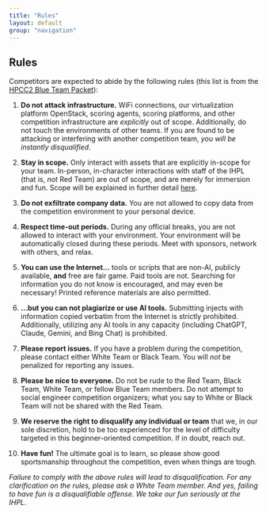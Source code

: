 ```yaml
---
title: "Rules"
layout: default
group: "navigation"
---
```


## Rules

Competitors are expected to abide by the following rules (this list is from the [HPCC2 Blue Team Packet](https://docs.google.com/document/d/1qjwtu8gpzkxRIzSflSgdKfvOecLY_CFRlku64BFLPZg/edit)):

1.  **Do not attack infrastructure.** WiFi connections, our virtualization platform OpenStack, scoring agents, scoring platforms, and other competition infrastructure are *explicitly* out of scope. Additionally, do not touch the environments of other teams. If you are found to be attacking or interfering with another competition team, *you will be instantly disqualified.*

2.  **Stay in scope.**  Only interact with assets that are explicitly in-scope for your team. In-person, in-character interactions with staff of the IHPL (that is, *not* Red Team) are out of scope, and are merely for immersion and fun. Scope will be explained in further detail [here](https://docs.google.com/document/d/1qjwtu8gpzkxRIzSflSgdKfvOecLY_CFRlku64BFLPZg/edit#heading=h.5pot9u5hi9f4).

3. **Do not exfiltrate company data.** You are not allowed to copy data from the competition environment to your personal device.

4.  **Respect time-out periods.** During any official breaks, you are not allowed to interact with your environment. Your environment will be automatically closed during these periods. Meet with sponsors, network with others, and relax.

5.  **You can use the Internet...** tools or scripts that are non-AI, publicly available, **and** free are fair game. Paid tools are not. Searching for information you do not know is encouraged, and may even be necessary! Printed reference materials are also permitted.

6.  **...but you can not plagiarize or use AI tools.** Submitting injects with information copied verbatim from the Internet is strictly prohibited. Additionally, utilizing any AI tools in any capacity (including ChatGPT, Claude, Gemini, and Bing Chat) is prohibited.

7.  **Please report issues.** If you have a problem during the competition, please contact either White Team or Black Team. You will *not* be penalized for reporting any issues.

8.  **Please be nice to everyone.** Do not be rude to the Red Team, Black Team, White Team, or fellow Blue Team members. Do not attempt to social engineer competition organizers; what you say to White or Black Team will not be shared with the Red Team.

9.  **We reserve the right to disqualify any individual or team** that we, in our sole discretion, hold to be too experienced for the level of difficulty targeted in this beginner-oriented competition. If in doubt, reach out.

10.  **Have fun!** The ultimate goal is to learn, so please show good sportsmanship throughout the competition, even when things are tough.

*Failure to comply with the above rules will lead to disqualification. For any clarification on the rules, please ask a White Team member. And yes, failing to have fun is a disqualifiable offense. We take our fun seriously at the IHPL.*
